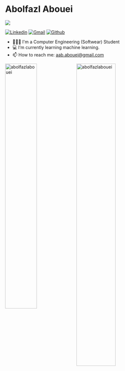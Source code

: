 <h1> Abolfazl Abouei </h1>

<a href="https://www.twitter.com/aabolfazl_ab" target="_blank" rel="noreferrer"><img
src="https://img.shields.io/twitter/follow/aabolfazl_ab?logo=twitter&style=for-the-badge&color=0891b2&labelColor=1c1917"
/>

<!-- </a> <a href="https://www.github.com/abolfazlabouei" target="_blank" rel="noreferrer"><img
src="https://img.shields.io/github/followers/abolfazlabouei?logo=github&style=for-the-badge&color=0891b2&labelColor=1c1917" /></a> -->


[![Linkedin](https://img.shields.io/badge/-LinkedIn-blue?style=flat&logo=Linkedin&logoColor=white)](https://www.linkedin.com/in/abolfazl-abouei-2a8242182/)
[![Gmail](https://img.shields.io/badge/-Gmail-c14438?style=flat&logo=Gmail&logoColor=white)](mailto:aab.abouei@gmail.com.com)
[![Github](https://img.shields.io/github/followers/hejazizo?label=Follow&style=social)](https://github.com/abolfazlabouei)

- 👨🏻‍💻  I'm a Computer Engineering (Softwear) Student
- 💻  I’m currently learning machine learning.
- 📫 How to reach me: aab.abouei@gmail.com

<div>
  <img width="45%" align="left" src="https://github-readme-stats.vercel.app/api/top-langs?username=abolfazlabouei&show_icons=true&locale=en&layout=compact" alt="abolfazlabouei" />
  <img width="50%"  src="https://github-readme-streak-stats.herokuapp.com/?user=abolfazlabouei&" alt="abolfazlabouei" />
</div>

<!----------------------------->
<!-- COMMENTED FOR LATER USE -->
<!----------------------------->

<!-- STATISTICS -->
<!-- [![Anurag's github stats](https://github-readme-stats.vercel.app/api?username=abolfazlabouei&show_icons=true&count_private=true&include_all_commits=true&theme=dracula)](https://github.com/abolfazlabouei)
 -->
<!-- MEDIUM & BUY ME A COFFEE -->
<!-- 
[![Stackoverflow](https://github.com/Rishit-dagli/Rishit-dagli/blob/master/badges/stackoverflow.svg)](https://stackoverflow.com/users/11878567/rishit-dagli)
 -->
<!--  [![Buy Me A Coffee](https://img.shields.io/badge/-Buy%20Me%20A%20Coffee-db4c4c?style=flat&logo=buy-me-a-coffee&logoColor=ffffff&link=https://ko-fi.com/dinhanhthi)](https://ko-fi.com/dinhanhthi) -->

